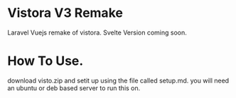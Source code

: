 # Vistora V3 Remake
Laravel Vuejs remake of vistora. Svelte Version coming soon.

# How To Use.
download visto.zip and setit up using the file called setup.md. you will need an ubuntu or deb based server to run this on.
